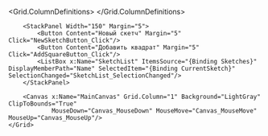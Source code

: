 <Window x:Class="WpfSketchApp.MainWindow"
        xmlns="http://schemas.microsoft.com/winfx/2006/xaml/presentation"
        xmlns:x="http://schemas.microsoft.com/winfx/2006/xaml"
        xmlns:d="http://schemas.microsoft.com/expression/blend/2008"
        xmlns:mc="http://schemas.openxmlformats.org/markup-compatibility/2006"
        xmlns:local="clr-namespace:WpfSketchApp"
        mc:Ignorable="d"
        Title="WPF Sketch App" Height="450" Width="800" Closing="Window_Closing">
    <Grid>
        <Grid.ColumnDefinitions>
            <ColumnDefinition Width="Auto"/>
            <ColumnDefinition Width="*"/>
        </Grid.ColumnDefinitions>

        <StackPanel Width="150" Margin="5">
            <Button Content="Новый скетч" Margin="5" Click="NewSketchButton_Click"/>
            <Button Content="Добавить квадрат" Margin="5" Click="AddSquareButton_Click"/>
            <ListBox x:Name="SketchList" ItemsSource="{Binding Sketches}" DisplayMemberPath="Name" SelectedItem="{Binding CurrentSketch}" SelectionChanged="SketchList_SelectionChanged"/>
        </StackPanel>

        <Canvas x:Name="MainCanvas" Grid.Column="1" Background="LightGray" ClipToBounds="True"
                MouseDown="Canvas_MouseDown" MouseMove="Canvas_MouseMove" MouseUp="Canvas_MouseUp"/>
    </Grid>
</Window>
